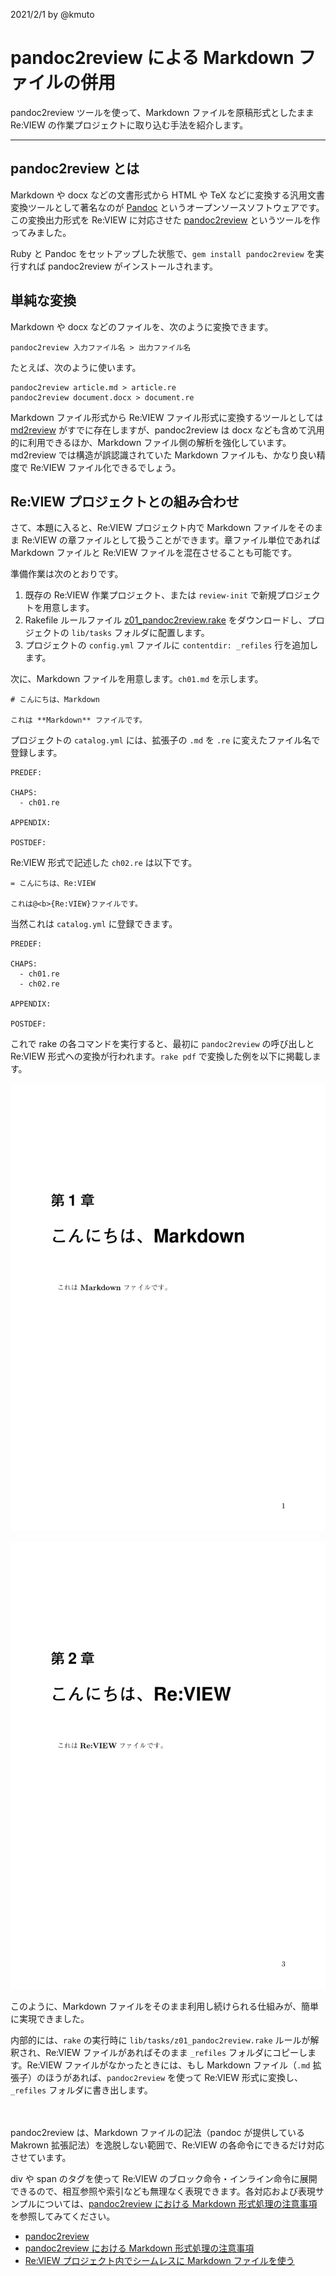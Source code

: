 2021/2/1 by @kmuto

# pandoc2review による Markdown ファイルの併用

pandoc2review ツールを使って、Markdown ファイルを原稿形式としたまま Re:VIEW の作業プロジェクトに取り込む手法を紹介します。

----

## pandoc2review とは
Markdown や docx などの文書形式から HTML や TeX などに変換する汎用文書変換ツールとして著名なのが [Pandoc](https://pandoc.org/) というオープンソースソフトウェアです。この変換出力形式を Re:VIEW に対応させた [pandoc2review](https://github.com/kmuto/pandoc2review) というツールを作ってみました。

Ruby と Pandoc をセットアップした状態で、`gem install pandoc2review` を実行すれば pandoc2review がインストールされます。

## 単純な変換

Markdown や docx などのファイルを、次のように変換できます。

```
pandoc2review 入力ファイル名 > 出力ファイル名
```

たとえば、次のように使います。

```
pandoc2review article.md > article.re
pandoc2review document.docx > document.re
```

Markdown ファイル形式から Re:VIEW ファイル形式に変換するツールとしては [md2review](https://github.com/takahashim/md2review) がすでに存在しますが、pandoc2review は docx なども含めて汎用的に利用できるほか、Markdown ファイル側の解析を強化しています。md2review では構造が誤認識されていた Markdown ファイルも、かなり良い精度で Re:VIEW ファイル化できるでしょう。

## Re:VIEW プロジェクトとの組み合わせ

さて、本題に入ると、Re:VIEW プロジェクト内で Markdown ファイルをそのまま Re:VIEW の章ファイルとして扱うことができます。章ファイル単位であれば Markdown ファイルと Re:VIEW ファイルを混在させることも可能です。

準備作業は次のとおりです。

1. 既存の Re:VIEW 作業プロジェクト、または `review-init` で新規プロジェクトを用意します。
2. Rakefile ルールファイル [z01_pandoc2review.rake](https://raw.githubusercontent.com/kmuto/pandoc2review/main/samples/reviewsample/lib/tasks/z01_pandoc2review.rake) をダウンロードし、プロジェクトの `lib/tasks` フォルダに配置します。
3. プロジェクトの `config.yml` ファイルに `contentdir: _refiles` 行を追加します。

次に、Markdown ファイルを用意します。`ch01.md` を示します。

```
# こんにちは、Markdown

これは **Markdown** ファイルです。
```

プロジェクトの `catalog.yml` には、拡張子の `.md` を `.re` に変えたファイル名で登録します。

```
PREDEF:

CHAPS:
  - ch01.re

APPENDIX:

POSTDEF:
```

Re:VIEW 形式で記述した `ch02.re` は以下です。

```
= こんにちは、Re:VIEW

これは@<b>{Re:VIEW}ファイルです。
```

当然これは `catalog.yml` に登録できます。

```
PREDEF:

CHAPS:
  - ch01.re
  - ch02.re

APPENDIX:

POSTDEF:
```

これで rake の各コマンドを実行すると、最初に `pandoc2review` の呼び出しと Re:VIEW 形式への変換が行われます。`rake pdf` で変換した例を以下に掲載します。

![Markdown 部分のページ](images/page-md.png)

![Re:VIEW 部分のページ](images/page-review.png)

このように、Markdown ファイルをそのまま利用し続けられる仕組みが、簡単に実現できました。

内部的には、`rake` の実行時に `lib/tasks/z01_pandoc2review.rake` ルールが解釈され、Re:VIEW ファイルがあればそのまま `_refiles` フォルダにコピーします。Re:VIEW ファイルがなかったときには、もし Markdown ファイル（`.md` 拡張子）のほうがあれば、`pandoc2review` を使って Re:VIEW 形式に変換し、`_refiles` フォルダに書き出します。

　

pandoc2review は、Markdown ファイルの記法（pandoc が提供している Makrown 拡張記法）を逸脱しない範囲で、Re:VIEW の各命令にできるだけ対応させています。

div や span のタグを使って Re:VIEW のブロック命令・インライン命令に展開できるので、相互参照や索引なども無理なく表現できます。各対応および表現サンプルについては、[pandoc2review における Markdown 形式処理の注意事項](https://github.com/kmuto/pandoc2review/blob/main/markdown-format.ja.md) を参照してみてください。

- [pandoc2review](https://github.com/kmuto/pandoc2review)
- [pandoc2review における Markdown 形式処理の注意事項](https://github.com/kmuto/pandoc2review/blob/main/markdown-format.ja.md)
- [Re:VIEW プロジェクト内でシームレスに Markdown ファイルを使う](https://github.com/kmuto/pandoc2review/blob/main/samples/reviewsample/ch01.md)
